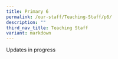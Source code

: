 ```yaml
---
title: Primary 6
permalink: /our-staff/Teaching-Staff/p6/
description: ""
third_nav_title: Teaching Staff
variant: markdown
---
```

Updates in progress